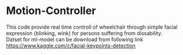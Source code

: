 # Motion-Controller
This code provide real time controll of wheelchair through simple facial expression (blinking, wink) for persons suffering from dissability.<br/>
Datset for ml-model can be download from following link <br/>
https://www.kaggle.com/c/facial-keypoints-detection


